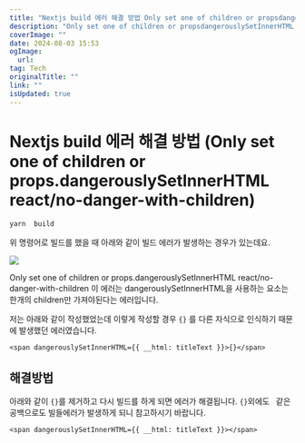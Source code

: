 ```yaml
---
title: "Nextjs build 에러 해결 방법 Only set one of children or propsdangerouslySetInnerHTML reactno-danger-with-children"
description: "Only set one of children or propsdangerouslySetInnerHTML reactno-danger-with-children 에러 해결 방법에 대해서 정리합니다"
coverImage: ""
date: 2024-08-03 15:53
ogImage: 
  url: 
tag: Tech
originalTitle: ""
link: ""
isUpdated: true
---
```






# Nextjs build 에러 해결 방법 (Only set one of children or props.dangerouslySetInnerHTML react/no-danger-with-children)


```bash
yarn  build
```

위 명령어로 빌드를 했을 때 아래와 같이 빌드 에러가 발생하는 경우가 있는데요.

![](/assets/img/2022-11-25-Nextjs-build-에러-해결-방법-1.png)



<div class="content-ad"></div>

Only set one of children or props.dangerouslySetInnerHTML react/no-danger-with-children 이 에러는 dangerouslySetInnerHTML을 사용하는 요소는 한개의 children만 가져야된다는 에러입니다.

저는 아래와 같이 작성했었는데 이렇게 작성할 경우 `{}` 를 다른 자식으로 인식하기 때문에 발생했던 에러였습니다.

```tsx
<span dangerouslySetInnerHTML={{ __html: titleText }}>{}</span>
```

## 해결방법



<div class="content-ad"></div>

아래와 같이 `{}`를 제거하고 다시 빌드를 하게 되면 에러가 해결됩니다.
`{}`외에도 ` `같은 공백으로도 빌들에러가 발생하게 되니 참고하시기 바랍니다.

```tsx
<span dangerouslySetInnerHTML={{ __html: titleText }}></span>
```
